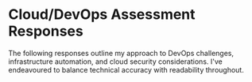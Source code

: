 # Cloud/DevOps Assessment Responses
The following responses outline my approach to DevOps challenges, infrastructure automation, and cloud security considerations. I've endeavoured to balance technical accuracy with readability throughout.
